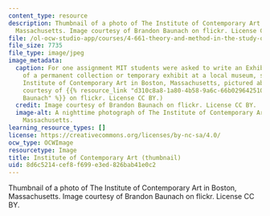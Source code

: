 ```yaml
---
content_type: resource
description: Thumbnail of a photo of The Institute of Contemporary Art in Boston,
  Massachusetts. Image courtesy of Brandon Baunach on flickr. License CC BY.
file: /ol-ocw-studio-app/courses/4-661-theory-and-method-in-the-study-of-architecture-and-art-fall-2015/8d6c5214cef8f699e3ed826bab41e0c2_4-661f15-th.jpg
file_size: 7735
file_type: image/jpeg
image_metadata:
  caption: For one assignment MIT students were asked to write an Exhibition Review
    of a permanent collection or temporary exhibit at a local museum, such as The
    Institute of Contemporary Art in Boston, Massachusetts, pictured above. (Image
    courtesy of {{% resource_link "d310c8a8-1a80-4b58-9a6c-66b029642510" "Brandon
    Baunach" %}} on flickr. License CC BY.)
  credit: Image courtesy of Brandon Baunach on flickr. License CC BY.
  image-alt: A nighttime photograph of The Institute of Contemporary Art in Boston,
    Massachusetts.
learning_resource_types: []
license: https://creativecommons.org/licenses/by-nc-sa/4.0/
ocw_type: OCWImage
resourcetype: Image
title: Institute of Contemporary Art (thumbnail)
uid: 8d6c5214-cef8-f699-e3ed-826bab41e0c2
---
```

Thumbnail of a photo of The Institute of Contemporary Art in Boston, Massachusetts. Image courtesy of Brandon Baunach on flickr. License CC BY.